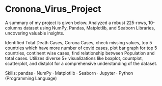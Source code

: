 # Cronona_Virus_Project
A summary of my project is given below.
Analyzed a robust 225-rows, 10-columns dataset using NumPy, Pandas, Matplotlib, and Seaborn Libraries, uncovering valuable insights.

Identified Total Death Cases, Corona Cases, check missing values, top 5 countries which have more number of covid cases, plot bar graph for top 5 countries, continent wise cases, find relationship between Population and total cases.
Utilizes diverse 5+ visualizations like boxplot, countplot, scatterplot, and distplot for a comprehensive understanding of the dataset.

Skills: pandas · NumPy · Matplotlib · Seaborn · Jupyter · Python (Programming Language)
